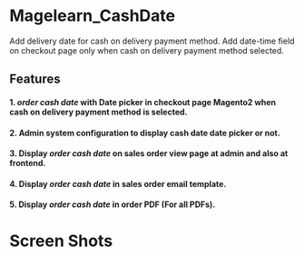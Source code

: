 # Magelearn_CashDate
Add delivery date for cash on delivery payment method. Add date-time field on checkout page only when cash on delivery payment method selected.

## Features

#### 1. *order cash date* with Date picker in checkout page Magento2 when cash on delivery payment method is selected.

#### 2. Admin system configuration to display cash date date picker or not.

#### 3. Display *order cash date* on sales order view page at admin and also at frontend.

#### 4. Display *order cash date* in sales order email template.

#### 5. Display *order cash date* in order PDF (For all PDFs).

# Screen Shots
